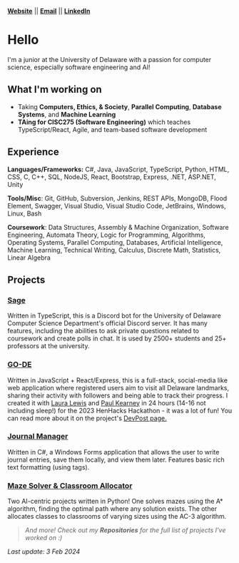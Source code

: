 [**Website**](https://sbrugel.github.io/) || [**Email**](mailto:sbrugel@udel.edu) || [**LinkedIn**](https://www.linkedin.com/in/sbrugel/)

# Hello
I'm a junior at the University of Delaware with a passion for computer science, especially software engineering and AI!

## What I'm working on
- Taking **Computers, Ethics, & Society**, **Parallel Computing**, **Database Systems**, and **Machine Learning**
- **TAing for CISC275 (Software Engineering)** which teaches TypeScript/React, Agile, and team-based software development

## Experience
**Languages/Frameworks:** C#, Java, JavaScript, TypeScript, Python, HTML, CSS, C, C++, SQL, NodeJS, React, Bootstrap, Express, .NET, ASP.NET, Unity

**Tools/Misc**: Git, GitHub, Subversion, Jenkins, REST APIs, MongoDB, Flood Element, Swagger, Visual Studio, Visual Studio Code, JetBrains, Windows, Linux, Bash

**Coursework**: Data Structures, Assembly & Machine Organization, Software Engineering, Automata Theory, Logic for Programming, Algorithms, Operating Systems, Parallel Computing, Databases, Artificial Intelligence, Machine Learning, Technical Writing, Calculus, Discrete Math, Statistics, Linear Algebra

## Projects
### [Sage](https://github.com/ud-cis-discord/SageV2)
Written in TypeScript, this is a Discord bot for the University of Delaware Computer Science Department's official Discord server. It has many features, including the abilities to ask private questions related to coursework and create polls in chat. It is used by 2500+ students and 25+ professors at the university.

### [GO-DE](https://github.com/sbrugel/go-de)
Written in JavaScript + React/Express, this is a full-stack, social-media like web application where registered users aim to visit all Delaware landmarks, sharing their activity with followers and being able to track their progress. I created it with [Laura Lewis](https://github.com/craftablescience) and [Paul Kearney](https://github.com/paulke2) in 24 hours (14-16 not including sleep!) for the 2023 HenHacks Hackathon - it was a lot of fun! You can read more about it on the project's [DevPost page.](https://devpost.com/software/go-de)

### [Journal Manager](https://github.com/sbrugel/Journal-Manager)
Written in C#, a Windows Forms application that allows the user to write journal entries, save them locally, and view them later. Features basic rich text formatting (using tags).

### [Maze Solver & Classroom Allocator](https://github.com/sbrugel/python-ai-stuff)
Two AI-centric projects written in Python! One solves mazes using the A* algorithm, finding the optimal path where any solution exists. The other allocates classes to classrooms of varying sizes using the AC-3 algorithm.

> *And more! Check out my **Repositories** for the full list of projects I've worked on :)*

*Last update: 3 Feb 2024*

